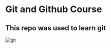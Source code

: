 # Git and Github Course

## This repo was used to learn git 

![git](https://user-images.githubusercontent.com/85035022/120405665-60438a00-c349-11eb-941e-389bf63c6662.jpeg)

